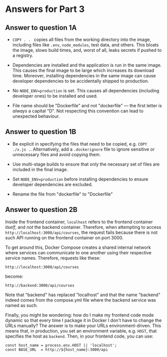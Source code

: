 # Answers for Part 3

## Answer to question 1A

- `COPY . . ` copies all files from the working directory into the image, including files like `.env`, `node_modules`, test data, and others. This bloats the image, slows build times, and, worst of all, leaks secrets if pushed to a registry.

- Dependencies are installed and the application is run in the same image. This causes the final image to be large which increases its download time. Moreover, installing dependencies in the same image can cause developer dependencies to be accidentally shipped to production.

- No `NODE_ENV=production` is set. This causes all dependencies (including developer ones) to be installed and used.

- File name should be "Dockerfile" and not "dockerfile" — the first letter is *always* a capital "D". Not respecting this convention can lead to unexpected behaviour.

## Answer to question 1B

- Be explicit in specifying the files that need to be copied, e.g. `COPY ./x.js .`. Alternatively, add a `.dockerignore` file to ignore sensitive or unnecessary files and avoid copying them.

- Use multi-stage builds to ensure that only the necessary set of files are included in the final image.

- Set `NODE_ENV=production` before installing dependencies to ensure developer dependencies are excluded.

- Rename the file from "dockerfile" to "Dockerfile"

## Answer to question 2B

Inside the frontend container, `localhost` refers to the frontend container _itself_, and *not* the backend container. Therefore, when attempting to access `http://localhost:3000/api/courses`, the request fails because there is not such API running on the frontend container on port 3000.

To get around this, Docker Compose creates a shared internal network where services can communicate to one another using their respective service names. Therefore, requests like these:

`http://localhost:3000/api/courses`

become:

`http://backend:3000/api/courses`

Note that "backend" has replaced "localhost" and that the name "backend" indeed comes from the compose.yml file where the backend service was named as such.

Finally, you might be wondering: how do I make my frontend code mode dynamic so that every time I package it in Docker I don't have to change the URLs manually? The answer is to make your URLs environment-driven. This means that, in production, you set an environment variable, e.g. `HOST`, that specifies the host as `backend`. Then, in your frontend code, you can use:

```
const host_name = process.env.HOST || 'localhost';
const BASE_URL  = http://${host_name}:3000/api
```